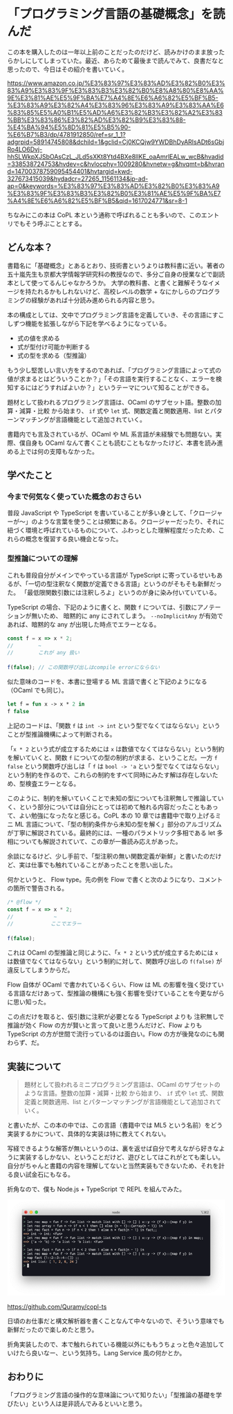 # 「プログラミング言語の基礎概念」を読んだ

この本を購入したのは一年以上前のことだったのだけど、読みかけのまま放ったらかしにしてしまっていた。最近、あらためて最後まで読んでみて、良書だなと思ったので、今日はその紹介を書いていく。

https://www.amazon.co.jp/%E3%83%97%E3%83%AD%E3%82%B0%E3%83%A9%E3%83%9F%E3%83%B3%E3%82%B0%E8%A8%80%E8%AA%9E%E3%81%AE%E5%9F%BA%E7%A4%8E%E6%A6%82%E5%BF%B5-%E3%83%A9%E3%82%A4%E3%83%96%E3%83%A9%E3%83%AA%E6%83%85%E5%A0%B1%E5%AD%A6%E3%82%B3%E3%82%A2%E3%83%BB%E3%83%86%E3%82%AD%E3%82%B9%E3%83%88-%E4%BA%94%E5%8D%81%E5%B5%90-%E6%B7%B3/dp/4781912850/ref=sr_1_1?adgrpid=58914745808&dchild=1&gclid=Cj0KCQjw9YWDBhDyARIsADt6sGbjRo4LO6Dvj-hhSLWkpXJSbOAsCzL_JLd5sXKt8Ytd4BXe8lIKE_oaAmrlEALw_wcB&hvadid=338538724753&hvdev=c&hvlocphy=1009280&hvnetw=g&hvqmt=b&hvrand=14700378759095454401&hvtargid=kwd-327673415039&hydadcr=27265_11561134&jp-ad-ap=0&keywords=%E3%83%97%E3%83%AD%E3%82%B0%E3%83%A9%E3%83%9F%E3%83%B3%E3%82%B0%E3%81%AE%E5%9F%BA%E7%A4%8E%E6%A6%82%E5%BF%B5&qid=1617024771&sr=8-1

ちなみにこの本は CoPL 本という通称で呼ばれることも多いので、このエントリでもそう呼ぶこととする。

## どんな本？

書籍名に「基礎概念」とあるとおり、技術書というよりは教科書に近い。著者の五十嵐先生も京都大学情報学研究科の教授なので、多分ご自身の授業などで副読本として使ってるんじゃなかろうか。
大学の教科書、と書くと難解そうなイメージを持たれるかもしれないけど、高校レベルの数学 + なにかしらのプログラミングの経験があれば十分読み進められる内容と思う。

本の構成としては、文中でプログラミング言語を定義していき、その言語にすこしずつ機能を拡張しながら下記を学べるようになっている。

- 式の値を求める
- 式が型付け可能か判断する
- 式の型を求める（型推論）

もう少し堅苦しい言い方をするのであれば、「プログラミング言語によって式の値が求まるとはどういうことか？」「その言語を実行することなく、エラーを検知するにはどうすればよいか？」というテーマについて知ることができる。

題材として扱われるプログラミング言語は、OCaml のサブセット語。整数の加算・減算・比較 から始まり、 `if` 式や `let` 式、関数定義と関数適用、list とパターンマッチングが言語機能として追加されていく。

書籍内でも言及されているが、OCaml や ML 系言語が未経験でも問題ない。実際、僕自身も OCaml なんて書くことも読むこともなかったけど、本書を読み進める上では何の支障もなかった。

## 学べたこと

### 今まで何気なく使っていた概念のおさらい

普段 JavaScript や TypeScript を書いていることが多い身として、「クロージャーが〜」のような言葉を使うことは頻繁にある。クロージャーだったり、それに紐づく環境と呼ばれているものについて、ふわっとした理解程度だったため、これらの概念を復習する良い機会となった。

### 型推論についての理解

これも普段自分がメインでやっている言語が TypeScript に寄っているせいもあるが、「一切の型注釈なく関数が定義できる言語」というのがそもそも新鮮だった。
「最低限関数引数には注釈しろよ」というのが身に染み付いていている。

TypeScript の場合、下記のように書くと、関数 `f` については、引数にアノテーションが無いため、 暗黙的に any にされてしまう。 `--noImplicitAny` が有効であれば、暗黙的な any が出現した時点でエラーとなる。

```ts
const f = x => x * 2;
//        ~
//        これが any 扱い

f(false); // この関数呼び出しはcompile errorにならない
```

似た意味のコードを、本書に登場する ML 言語で書くと下記のようになる（OCaml でも同じ）。

```ocaml
let f = fun x -> x * 2 in
f false
```

上記のコードは、「関数 `f` は `int -> int` という型でなくてはならない」ということが型推論機構によって判断される。

「`x * 2` という式が成立するためには `x` は数値でなくてはならない」という制約を解いていくと、関数 `f` についての型の制約が求まる、ということだ。一方 `f false` という関数呼び出しは「 `f` は `bool -> 'a` という型でなくてはならない」という制約を作るので、これらの制約をすべて同時にみたす解は存在しないため、型検査エラーとなる。

このように、制約を解いていくことで未知の型についても注釈無しで推論していく、という部分については自分にとっては初めて触れる内容だったこともあって、よい勉強になったなと感じる。CoPL 本の 10 章では書籍中で取り上げるミニ ML 言語について、「型の制約条件から未知の型を解く」部分のアルゴリズムが丁寧に解説されている。最終的には、一種のパラメトリック多相である let 多相についても解説されていて、この章が一番読み応えがあった。

余談になるけど、少し手前で、「型注釈の無い関数定義が新鮮」と書いたのだけど、実は仕事でも触れていることがあったことを思い出した。

何かというと、 Flow type。先の例を Flow で書くと次のようになり、コメントの箇所で警告される。

```js
/* @flow */
const f = x => x * 2;
//             ~
//            ここでエラー

f(false);
```

これは OCaml の型推論と同じように、「`x * 2` という式が成立するためには `x` は数値でなくてはならない」という制約に対して、関数呼び出しの `f(false)` が違反してしまうからだ。

Flow 自体が OCaml で書かれているくらい、Flow は ML の影響を強く受けている言語なだけあって、型推論の機構にも強く影響を受けていることを今更ながらに思い知った。

この点だけを取ると、仮引数に注釈が必要となる TypeScript よりも 注釈無しで推論が効く Flow の方が賢いと言って良いと思うんだけど、Flow よりも TypeScript の方が世間で流行っているのは面白い。Flow の方が後発なのにも関わらず、だ。

## 実装について

> 題材として扱われるミニプログラミング言語は、OCaml のサブセットのような言語。整数の加算・減算・比較 から始まり、 `if` 式や `let` 式、関数定義と関数適用、list とパターンマッチングが言語機能として追加されていく。

と書いたが、この本の中では、この言語（書籍中では ML5 という名前）をどう実装するかについて、具体的な実装は特に教えてくれない。

写経できるような解答が無いというのは、裏を返せば自分で考えながら好きなように実装するしかない、ということだけど、遊びとしてはこれがとても楽しい。自分がちゃんと書籍の内容を理解してないと当然実装もできないため、それを計る良い試金石にもなる。

折角なので、僕も Node.js + TypeScript で REPL を組んでみた。

![](./repl_capture.png)

https://github.com/Quramy/copl-ts

日頃のお仕事だと構文解析器を書くことなんて中々ないので、そういう意味でも新鮮だったので楽しめたと思う。

折角実装したので、本で触れられている機能以外にももうちょっと色々追加していけたら良いなー、という気持ち。Lang Service 風の何かとか。

## おわりに

「プログラミング言語の操作的な意味論について知りたい」「型推論の基礎を学びたい」という人は是非読んでみるといいと思う。
